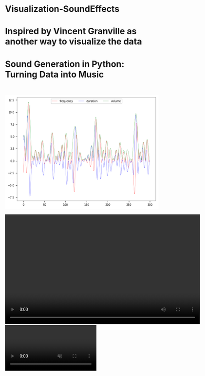 # Visualization-SoundEffects
# Inspired by Vincent Granville as another way to visualize the data
# Sound Generation in Python: Turning Data into Music
 


<br>

![ANN GraphViz](./pictures/Frequency.png "ANN GraphViz")

<video width="640" height="360" controls>
  <source src="./notebooks/sound.mp4" type="video/mp4">
  Your browser does not support the video tag.
</video>


<div><video controls src="./notebooks/sound.mp4" muted="false"></video></div>